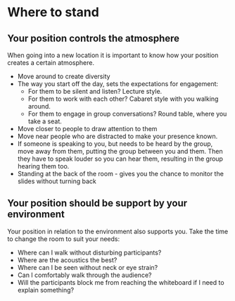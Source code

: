 # Where to stand


## Your position controls the atmosphere 
When going into a new location it is important to know how your position creates a certain atmosphere. 

* Move around to create diversity
* The way you start off the day, sets the expectations for engagement:  
  * For them to be silent and listen?  Lecture style.
  * For them to work with each other?  Cabaret style with you walking around.
  * For them to engage in group conversations? Round table, where you take a seat.
* Move closer to people to draw attention to them
* Move near people who are distracted to make your presence known.
* If someone is speaking to you, but needs to be heard by the group, move away from them, putting the group between you and them.  Then they have to speak louder so you can hear them, resulting in the group hearing them too.
* Standing at the back of the room  - gives you the chance to monitor the slides without turning back

## Your position should be support by your environment

Your position in relation to the environment also supports you.  Take the time to change the room to suit your needs:

* Where can I walk without disturbing participants?
* Where are the acoustics the best?
* Where can I be seen without neck or eye strain? 
* Can I comfortably walk through the audience?
* Will the participants block me from reaching the whiteboard if I need to explain something?


